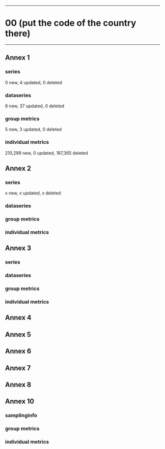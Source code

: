 -----------------------------------------------------------
# 00 (put the code of the country there) 
-----------------------------------------------------------

## Annex 1

### series
0 new, 4 updated, 0 deleted

### dataseries
6 new, 37 updated, 0 deleted

### group metrics
5 new, 3 updated, 0 deleted

### individual metrics
210,299 new, 0 updated, 187,365 deleted

## Annex 2

### series
x new, x updated, x deleted

### dataseries


### group metrics


### individual metrics



## Annex 3

### series

### dataseries


### group metrics


### individual metrics



## Annex 4



## Annex 5



## Annex 6



## Annex 7



## Annex 8



## Annex 10

### samplinginfo


### group metrics


### individual metrics

